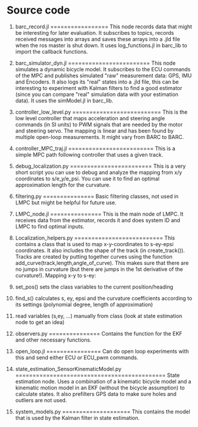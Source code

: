 Source code
====================

1. barc_record.jl
=================
This node records data that might be interesting for later evaluation. It subscribes to topics, records received messages into arrays and saves these arrays into a .jld file when the ros master is shut down. It uses log_functions.jl in barc_lib to import the callback functions.

2. barc_simulator_dyn.jl
========================
This node simulates a dynamic bicycle model. It subscribes to the ECU commands of the MPC and publishes simulated "raw" measurement data: GPS, IMU and Encoders. It also logs its "real" states into a .jld file, this can be interesting to experiment with Kalman filters to find a good estimator (since you can compare "real" simulation data with your estimation data).
It uses the simModel.jl in barc_lib.

3. controller_low_level.py
==========================
This is the low level controller that maps acceleration and steering angle commands (in SI units) to PWM signals that are needed by the motor and steering servo. The mapping is linear and has been found by multiple open-loop measurements. It might vary from BARC to BARC.

4. controller_MPC_traj.jl
=========================
This is a simple MPC path following controller that uses a given track.

5. debug_localization.py
========================
This is a very short script you can use to debug and analyze the mapping from x/y coordinates to s/e_y/e_psi. You can use it to find an optimal approximation length for the curvature.

6. filtering.py
===============
Basic filtering classes, not used in LMPC but might be helpful for future use.

7. LMPC_node.jl
===============
This is the main node of LMPC. It receives data from the estimator, records it and does system ID and LMPC to find optimal inputs.

8. Localization_helpers.py
==========================
This contains a class that is used to map x-y-coordinates to s-ey-epsi coordinates. It also includes the shape of the track (in create_track()). Tracks are created by putting together curves using the function add_curve(track,length,angle_of_curve). This makes sure that there are no jumps in curvature (but there are jumps in the 1st derivative of the curvature!).
Mapping x-y to s-ey:
1. set_pos() sets the class variables to the current position/heading
2. find_s() calculates s, ey, epsi and the curvature coefficients according to its settings (polynomial degree, length of approximation)
3. read variables (s,ey, ...) manually from class (look at state estimation node to get an idea)

9. observers.py
===============
Contains the function for the EKF and other necessary functions.

10. open_loop.jl
================
Can do open loop experiments with this and send either ECU or ECU_pwm commands.

11. state_estimation_SensorKinematicModel.py
============================================
State estimation node. Uses a combination of a kinematic bicycle model and a kinematic motion model in an EKF (without the bicycle assumption) to calculate states. It also prefilters GPS data to make sure holes and outliers are not used.

12. system_models.py
====================
This contains the model that is used by the Kalman filter in state estimation.

